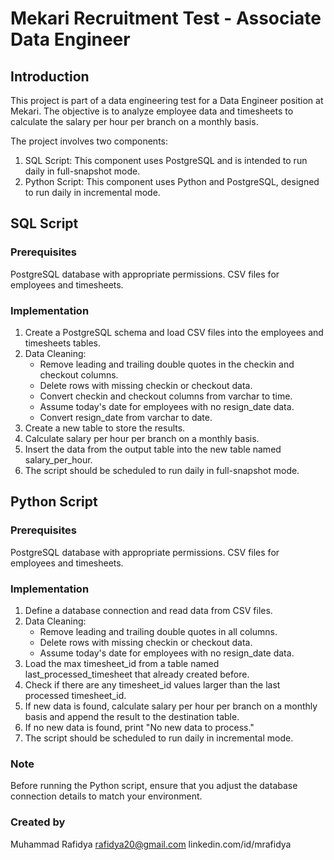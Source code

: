 # Mekari Recruitment Test - Associate Data Engineer
## Introduction
This project is part of a data engineering test for a Data Engineer position at Mekari. The objective is to analyze employee data and timesheets to calculate the salary per hour per branch on a monthly basis.

The project involves two components:

1. SQL Script: This component uses PostgreSQL and is intended to run daily in full-snapshot mode.
2. Python Script: This component uses Python and PostgreSQL, designed to run daily in incremental mode.

## SQL Script
### Prerequisites
PostgreSQL database with appropriate permissions.
CSV files for employees and timesheets.
### Implementation
1. Create a PostgreSQL schema and load CSV files into the employees and timesheets tables.
2. Data Cleaning:
    - Remove leading and trailing double quotes in the checkin and checkout columns.
    - Delete rows with missing checkin or checkout data.
    - Convert checkin and checkout columns from varchar to time.
    - Assume today's date for employees with no resign_date data.
    - Convert resign_date from varchar to date.
3. Create a new table to store the results.
4. Calculate salary per hour per branch on a monthly basis.
5. Insert the data from the output table into the new table named salary_per_hour.
6. The script should be scheduled to run daily in full-snapshot mode.

## Python Script
### Prerequisites
PostgreSQL database with appropriate permissions.
CSV files for employees and timesheets.
### Implementation
1. Define a database connection and read data from CSV files.
2. Data Cleaning:
    - Remove leading and trailing double quotes in all columns.
    - Delete rows with missing checkin or checkout data.
    - Assume today's date for employees with no resign_date data.
3. Load the max timesheet_id from a table named last_processed_timesheet that already created before.
4. Check if there are any timesheet_id values larger than the last processed timesheet_id.
5. If new data is found, calculate salary per hour per branch on a monthly basis and append the result to the destination table.
6. If no new data is found, print "No new data to process."
7. The script should be scheduled to run daily in incremental mode.
### Note
Before running the Python script, ensure that you adjust the database connection details to match your environment.

### Created by
Muhammad Rafidya
rafidya20@gmail.com
linkedin.com/id/mrafidya
